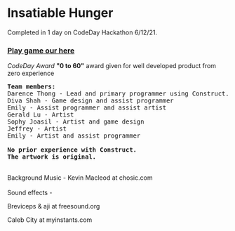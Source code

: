 # Insatiable Hunger

Completed in 1 day on CodeDay Hackathon 6/12/21.

[<h3>Play game our here</h3>](https://www.construct.net/en/free-online-games/insatiable-hunger-28388/play)

*CodeDay Award* <strong>"0 to 60"</strong> award given for well developed product from zero experience 

<pre>
<strong>Team members:</strong>
Darence Thong - Lead and primary programmer using Construct.
Diva Shah - Game design and assist programmer
Emily - Assist programmer and assist artist
Gerald Lu - Artist
Sophy Joasil - Artist and game design
Jeffrey - Artist
Emily - Artist and assist programmer

<strong>No prior experience with Construct.
The artwork is original.</strong>
</pre>
<br>
Background Music - Kevin Macleod at chosic.com<br><br>
Sound effects - 

Breviceps & aji at freesound.org

Caleb City at myinstants.com

